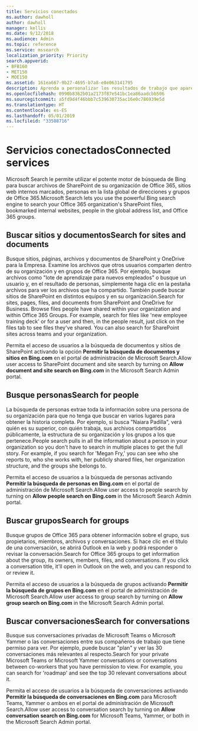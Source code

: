 ```yaml
---
title: Servicios conectados
ms.author: dawholl
author: dawholl
manager: kellis
ms.date: 9/12/2018
ms.audience: Admin
ms.topic: reference
ms.service: mssearch
localization_priority: Priority
search.appverid:
- BFB160
- MET150
- MOE150
ms.assetid: 161ea667-9b27-4695-b7a8-e8e063141795
description: Aprenda a personalizar los resultados de trabajo que aparecen al usar Microsoft Search.
ms.openlocfilehash: 0990b8362b01a2173f87e541bc1ea86aadcbb506
ms.sourcegitcommit: a5fd9d4f46bbb7c539630735ac16e0c786939e5d
ms.translationtype: HT
ms.contentlocale: es-ES
ms.lasthandoff: 05/01/2019
ms.locfileid: "33508716"
---
```

# <a name="connected-services"></a><span data-ttu-id="d9ff2-103">Servicios conectados</span><span class="sxs-lookup"><span data-stu-id="d9ff2-103">Connected services</span></span>

<span data-ttu-id="d9ff2-104">Microsoft Search le permite utilizar el potente motor de búsqueda de Bing para buscar archivos de SharePoint de su organización de Office 365, sitios web internos marcados, personas en la lista global de direcciones y grupos de Office 365.</span><span class="sxs-lookup"><span data-stu-id="d9ff2-104">Microsoft Search lets you use the powerful Bing search engine to search your Office 365 organization's SharePoint files, bookmarked internal websites, people in the global address list, and Office 365 groups.</span></span>
  
## <a name="search-for-sites-and-documents"></a><span data-ttu-id="d9ff2-105">Buscar sitios y documentos</span><span class="sxs-lookup"><span data-stu-id="d9ff2-105">Search for sites and documents</span></span>

<span data-ttu-id="d9ff2-p101">Busque sitios, páginas, archivos y documentos de SharePoint y OneDrive para la Empresa. Examine los archivos que otros usuarios comparten dentro de su organización y en grupos de Office 365. Por ejemplo, busque archivos como "lote de aprendizaje para nuevos empleados" o busque un usuario y, en el resultado de personas, simplemente haga clic en la pestaña archivos para ver los archivos que ha compartido. También puede buscar sitios de SharePoint en distintos equipos y en su organización.</span><span class="sxs-lookup"><span data-stu-id="d9ff2-p101">Search for sites, pages, files, and documents from SharePoint and OneDrive for Business. Browse files people have shared within your organization and within Office 365 Groups. For example, search for files like 'new employee training deck' or for a user and then, in the people result, just click on the files tab to see files they've shared. You can also search for SharePoint sites across teams and your organization.</span></span>
  
<span data-ttu-id="d9ff2-110">Permita el acceso de usuarios a la búsqueda de documentos y sitios de SharePoint activando la opción **Permitir la búsqueda de documentos y sitios en Bing.com** en el portal de administración de Microsoft Search.</span><span class="sxs-lookup"><span data-stu-id="d9ff2-110">Allow user access to SharePoint document and site search by turning on **Allow document and site search on Bing.com** in the Microsoft Search Admin portal.</span></span> 
  
## <a name="search-for-people"></a><span data-ttu-id="d9ff2-111">Busque personas</span><span class="sxs-lookup"><span data-stu-id="d9ff2-111">Search for people</span></span>

<span data-ttu-id="d9ff2-p102">La búsqueda de personas extrae toda la información sobre una persona de su organización para que no tenga que buscar en varios lugares para obtener la historia completa. Por ejemplo, si busca "Naiara Padilla", verá quién es su superior, con quién trabaja, sus archivos compartidos públicamente, la estructura de su organización y los grupos a los que pertenece.</span><span class="sxs-lookup"><span data-stu-id="d9ff2-p102">People search pulls in all the information about a person in your organization so you don't have to search in multiple places to get the full story. For example, if you search for 'Megan Fry,' you can see who she reports to, who she works with, her publicly shared files, her organization structure, and the groups she belongs to.</span></span>
  
<span data-ttu-id="d9ff2-114">Permita el acceso de usuarios a la búsqueda de personas activando **Permitir la búsqueda de personas en Bing.com** en el portal de administración de Microsoft Search.</span><span class="sxs-lookup"><span data-stu-id="d9ff2-114">Allow user access to people search by turning on **Allow people search on Bing.com** in the Microsoft Search Admin portal.</span></span> 
  
## <a name="search-for-groups"></a><span data-ttu-id="d9ff2-115">Buscar grupos</span><span class="sxs-lookup"><span data-stu-id="d9ff2-115">Search for groups</span></span>

<span data-ttu-id="d9ff2-p103">Busque grupos de Office 365 para obtener información sobre el grupo, sus propietarios, miembros, archivos y conversaciones. Si hace clic en el título de una conversación, se abrirá Outlook en la web y podrá responder o revisar la conversación.</span><span class="sxs-lookup"><span data-stu-id="d9ff2-p103">Search for Office 365 groups to get information about the group, its owners, members, files, and conversations. If you click a conversation title, it'll open in Outlook on the web, and you can respond to or review it.</span></span>
  
<span data-ttu-id="d9ff2-118">Permita el acceso de usuarios a la búsqueda de grupos activando **Permitir la búsqueda de grupos en Bing.com** en el portal de administración de Microsoft Search.</span><span class="sxs-lookup"><span data-stu-id="d9ff2-118">Allow user access to group search by turning on **Allow group search on Bing.com** in the Microsoft Search Admin portal.</span></span> 
  
## <a name="search-for-conversations"></a><span data-ttu-id="d9ff2-119">Buscar conversaciones</span><span class="sxs-lookup"><span data-stu-id="d9ff2-119">Search for conversations</span></span>

<span data-ttu-id="d9ff2-p104">Busque sus conversaciones privadas de Microsoft Teams o Microsoft Yammer o las conversaciones entre sus compañeros de trabajo que tiene permiso para ver. Por ejemplo, puede buscar "plan" y ver las 30 conversaciones más relevantes al respecto.</span><span class="sxs-lookup"><span data-stu-id="d9ff2-p104">Search for your private Microsoft Teams or Microsoft Yammer conversations or conversations between co-workers that you have permission to view. For example, you can search for 'roadmap' and see the top 30 relevant conversations about it.</span></span>
  
<span data-ttu-id="d9ff2-122">Permita el acceso de usuarios a la búsqueda de conversaciones activando **Permitir la búsqueda de conversaciones en Bing.com** para Microsoft Teams, Yammer o ambos en el portal de administración de Microsoft Search.</span><span class="sxs-lookup"><span data-stu-id="d9ff2-122">Allow user access to conversation search by turning on **Allow conversation search on Bing.com** for Microsoft Teams, Yammer, or both in the Microsoft Search Admin portal.</span></span> 

  

